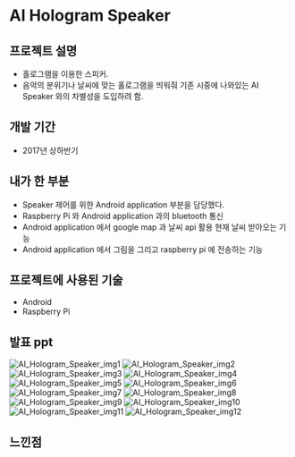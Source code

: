 # AI Hologram Speaker

## 프로젝트 설명

* 홀로그램을 이용한 스피커.
* 음악의 분위기나 날씨에 맞는 홀로그램을 띄워줘 기존 시중에 나와있는 AI Speaker 와의 차별성을 도입하려 함.

## 개발 기간

* 2017년 상하반기

## 내가 한 부분

* Speaker 제어를 위한 Android application 부분을 담당했다.
* Raspberry Pi 와 Android application 과의 bluetooth 통신
* Android application 에서 google map 과 날씨 api 활용 현재 날씨 받아오는 기능
* Android application 에서 그림을 그리고 raspberry pi 에 전송하는 기능

## 프로젝트에 사용된 기술

* Android
* Raspberry Pi

## 발표 ppt

![AI_Hologram_Speaker_img1](./img/AI_Hologram_Speaker_img1.PNG)
![AI_Hologram_Speaker_img2](./img/AI_Hologram_Speaker_img2.PNG)
![AI_Hologram_Speaker_img3](./img/AI_Hologram_Speaker_img3.PNG)
![AI_Hologram_Speaker_img4](./img/AI_Hologram_Speaker_img4.PNG)
![AI_Hologram_Speaker_img5](./img/AI_Hologram_Speaker_img5.PNG)
![AI_Hologram_Speaker_img6](./img/AI_Hologram_Speaker_img6.PNG)
![AI_Hologram_Speaker_img7](./img/AI_Hologram_Speaker_img7.PNG)
![AI_Hologram_Speaker_img8](./img/AI_Hologram_Speaker_img8.PNG)
![AI_Hologram_Speaker_img9](./img/AI_Hologram_Speaker_img9.PNG)
![AI_Hologram_Speaker_img10](./img/AI_Hologram_Speaker_img10.PNG)
![AI_Hologram_Speaker_img11](./img/AI_Hologram_Speaker_img11.PNG)
![AI_Hologram_Speaker_img12](./img/AI_Hologram_Speaker_img12.PNG)

## 느낀점
